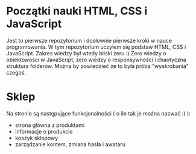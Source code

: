 # Początki nauki HTML, CSS i JavaScript
Jest to pierwsze repozytorium i dosłownie pierwsze kroki w nauce programowania. W tym repozytorium uczyłem się podstaw HTML, CSS i JavaScript.
Zakres wiedzy był wtedy bliski zeru :) Zero wiedzy o obiektowości w JavaScript, zero wiedzy o responsywności i chaotyczna struktura folderów. Można by powiedzieć że to była próba "wyskrobania" czegoś.

# Sklep
Na stronie są następujące funkcjonalności ( o ile tak je można nazwać :) ):
- strona główna z produktami
- informacje o produkcie
- koszyk sklepowy
- zarządzanie kontem, zmiana hasła i awataru
